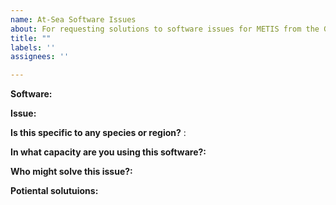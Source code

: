 ```yaml
---
name: At-Sea Software Issues
about: For requesting solutions to software issues for METIS from the GAP Survey team or OFIS
title: ""
labels: ''
assignees: ''

---
```


**Software:** 
<!-- (e.g., METIS, Posiden, Wheelhouse)  -->

**Issue:** 
<!-- (please describe, provide reproducible examples, code, and/or provide screenshots)   -->

**Is this specific to any species or region?** :
<!-- (e.g., all snails, walleye pollock   -->
<!-- (e.g., Gulf of Alaska (GOA), Aleutian Islands (AI), BS (Bering Sea))   -->

**In what capacity are you using this software?:**
<!-- (Are you a DL, FPC, or team lead? Or a new user?)   -->

**Who might solve this issue?:**
<!-- (GAP or OFIS?)   -->

**Potiental solutuions:**
<!-- (Do you have any ideas of how this issue can be solved?)   -->

<!-- (What is your current work around for this issue?)   -->

